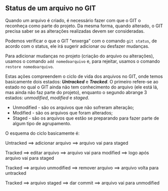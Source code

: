 ## Status de um arquivo no GIT

Quando um arquivo é criado, é necessário fazer com que o GIT o reconheça como parte do projeto. Da mesma forma, quando alterado, o GIT precisa saber se as alterações realizadas devem ser consideradas.

Podemos verificar o que o GIT "enxerga" com o comando ``git status``, de acordo com o status, ele irá sugerir adicionar ou desfazer mudanças.

Para adicionar mudanças no projeto (criação do arquivo ou alterações), usamos o comando ``add nomedoarquivo`` e, para rejeitar, usamos o comando ``restore nomedoarquivo``. 

Estas ações compreendem o ciclo de vida dos arquivos no GIT, onde temos basicamente dois estados: _**Untracked**_ e _**Tracked**_. O primeiro refere-se ao estado no qual o GIT ainda não tem conhecimento do arquivo (ele está lá, mas ainda não faz parte do projeto), enquanto o segundo abrange 3 estados: _unmodified_, _modified_ e _staged_.
 - Unmodified -  são os arquivos que não sofreram alteração;
 - Modified - são os arquivos que foram alterados;
 - Staged - são os arquivos que estão se preparando para fazer parte de algum tipo de agrupamento.

O esquema do ciclo basicamente é:

Untracked ==> adicionar arquivo ==> arquivo vai para staged

Tracked ==> editar arquivo ==> arquivo vai para modified ==> logo após arquivo vai para staged

Tracked ==> arquivo unmodified ==> remover arquivo ==> arquivo volta para untracked

Tracked ==> arquivo staged ==> dar commit ==> arquivo vai para unmodified

